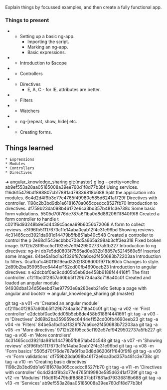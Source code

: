 Explain things by focussed examples, and then create a fully functional app.
### Things to present
* - Setting up a basic ng-app.
    + Importing the script.
    + Marking an ng-app.
    + Basic expressions.

* - Introduction to $scope

* - Controllers

* - Directives
    + E, A, C - for IE, attributes are better.

* - Filters

* - Watchers

* - ng-[repeat, show, hide] etc.

* - Creating forms.



## Things learned
    * Expressions
    * Modules
    * Controllers
    * Directives




➜ angular_knowledge_sharing git:(master) g log --pretty=oneline
ab9ef553a28aa05185008a39ee760d1f8d77b3bf Using services.
f16d615479bdf888807cb17881ad79336818b688 Split the application into modules.
6c4d2d4f9b3c77e4765f49980e585d6241af729f Directives with controller.
1198c2b3bd9db1e6181678a065ccedcc8527fb70 Introduction to directives.
df759b23da098b46172e6ca3bd357b481c3e738c Some basic form validations.
5505d70f76de787a6f1ba0d8d86206f1f840f9f8 Created a form controller to handle t
c021f6d93248b9e5d4439c5acea99b6056b72068 A form to collect reviews.
e3f96fb51117673c1fe14aba0eab12f4c31e96bd Showing reviews.
4c31465ccd3921da981d14479b5fb851ab40c548 Created a controller to control the p
2e68d1543ecbbbc708d5a665a298ab3cff3ea318 Fixed broken image.
9712b28f95cc5cf192e57ef9429502737a5fb227 Introduction to ng directives: ng-ini
db7e5dd0803f7565ad0e832b18857e5214569e5f Inserted some images.
84be5a1bd1a3f326f87da6ce2f450683b72203aa Introduction to filters.
0cafba1c46011619ead32d2f808d0019711c80cb Changes to style.
2d89b2ba359959ec6444ef152cd00fb4690eeb23 Introduction to angular directives: n
e2dcbbf0ac9cdd05b5eb8de458b6188f44416ff1 The first controller.
cf211bc0f2857a60bb5f129b734aa3c718a40c0f Created and loaded an angular module
94938dba134d56eebd7ae97793e8a280eeb21e9c Setup a page with angular and bootstr
➜ angular_knowledge_sharing git:(master)

git tag -a v01 -m 'Created an angular module' cf211bc0f2857a60bb5f129b734aa3c718a40c0f
git tag -a v02 -m 'First controller' e2dcbbf0ac9cdd05b5eb8de458b6188f44416ff1
git tag -a v03 -m 'Directives' 2d89b2ba359959ec6444ef152cd00fb4690eeb23
git tag -a v04 -m 'Filters' 84be5a1bd1a3f326f87da6ce2f450683b72203aa
git tag -a v05 -m 'More directives' 9712b28f95cc5cf192e57ef9429502737a5fb227
git tag -a v06 -m 'More controllers' 4c31465ccd3921da981d14479b5fb851ab40c548
git tag -a v07 -m 'Showing reviews' e3f96fb51117673c1fe14aba0eab12f4c31e96bd
git tag -a v08 -m 'Form basics' 5505d70f76de787a6f1ba0d8d86206f1f840f9f8
git tag -a v09 -m 'Form validations' df759b23da098b46172e6ca3bd357b481c3e738c
git tag -a v10 -m 'Creating basic directives' 1198c2b3bd9db1e6181678a065ccedcc8527fb70
git tag -a v11 -m 'Directives with controller' 6c4d2d4f9b3c77e4765f49980e585d6241af729f
git tag -a v12 -m 'Modules' f16d615479bdf888807cb17881ad79336818b688
git tag -a v13 -m 'Services' ab9ef553a28aa05185008a39ee760d1f8d77b3bf
